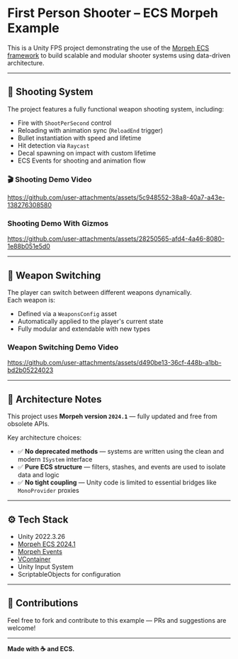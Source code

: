 # First Person Shooter – ECS Morpeh Example

This is a Unity FPS project demonstrating the use of the [Morpeh ECS framework](https://github.com/scellecs/morpeh) to build scalable and modular shooter systems using data-driven architecture.

---

## 🔫 Shooting System

The project features a fully functional weapon shooting system, including:

- Fire with `ShootPerSecond` control
- Reloading with animation sync (`ReloadEnd` trigger)
- Bullet instantiation with speed and lifetime
- Hit detection via `Raycast`
- Decal spawning on impact with custom lifetime
- ECS Events for shooting and animation flow

### 🎬 Shooting Demo Video  
https://github.com/user-attachments/assets/5c948552-38a8-40a7-a43e-138276308580

###  Shooting Demo With Gizmos 

https://github.com/user-attachments/assets/28250565-afd4-4a46-8080-1e88b051e5d0

---

## 🔁 Weapon Switching

The player can switch between different weapons dynamically.  
Each weapon is:

- Defined via a `WeaponsConfig` asset
- Automatically applied to the player's current state
- Fully modular and extendable with new types

### Weapon Switching Demo Video  

https://github.com/user-attachments/assets/d490be13-36cf-448b-a1bb-bd2b05224023

---


## 🧠 Architecture Notes

This project uses **Morpeh version `2024.1`** — fully updated and free from obsolete APIs.

Key architecture choices:

- ✅ **No deprecated methods** — systems are written using the clean and modern `ISystem` interface
- ✅ **Pure ECS structure** — filters, stashes, and events are used to isolate data and logic
- ✅ **No tight coupling** — Unity code is limited to essential bridges like `MonoProvider` proxies

---

## ⚙️ Tech Stack

- Unity 2022.3.26
- [Morpeh ECS 2024.1](https://github.com/scellecs/morpeh)
- [Morpeh Events](https://github.com/codewriter-packages/Morpeh.Events)
- [VContainer](https://github.com/hadashiA/VContainer)
- Unity Input System
- ScriptableObjects for configuration

---


## 🚀 Contributions

Feel free to fork and contribute to this example — PRs and suggestions are welcome!

---

**Made with ☕ and ECS.**
